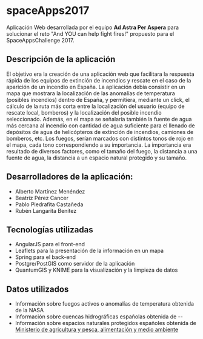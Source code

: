 # spaceApps2017

Aplicación Web desarrollada por el equipo **Ad Astra Per Aspera** para solucionar el reto "And YOU can help fight fires!" propuesto para el SpaceAppsChallenge 2017.

## Descripción de la aplicación
El objetivo era la creación de una aplicación web que facilitara la respuesta rápida de los equipos de extinción de incendios y rescate en el caso de la aparición de un incendio en España.
La aplicación debía consistir en un mapa que mostrara la localización de las anomalías de temperatura (posibles incendios) dentro de España, y permitiera, mediante un click, el cálculo de la ruta más corta entre la localización del usuario (equipo de rescate local, bomberos) y la localización del posible incendio seleccionado.
Además, en el mapa se señalaría también la fuente de agua más cercana al incendio con cantidad de agua suficiente para el llenado de depósitos de agua de helicópteros de extinción de incendios, camiones de bomberos, etc.
Los fuegos, serían marcados con distintos tonos de rojo en el mapa, cada tono correspondiendo a su importancia. La importancia era resultado de diversos factores, como el tamaño del fuego, la distancia a una fuente de agua, la distancia a un espacio natural protegido y su tamaño.

## Desarrolladores de la aplicación:
  - Alberto Martínez Menéndez
  - Beatríz Pérez Cancer
  - Pablo Piedrafita Castañeda
  - Rubén Langarita Benítez
  
## Tecnologías utilizadas
  - AngularJS para el front-end
  - Leaflets para la presentación de la información en un mapa
  - Spring para el back-end
  - Postgre/PostGIS como servidor de la aplicación
  - QuantumGIS y KNIME para la visualización y la limpieza de datos
 
## Datos utilizados
  - Información sobre fuegos activos o anomalías de temperatura obtenida de la NASA
  - Información sobre cuencas hidrográficas españolas obtenida de --
  - Información sobre espacios naturales protegidos españoles obtenida de [Ministerio de agricultura y pesca, alimentación y medio ambiente](http://www.mapama.gob.es/es/biodiversidad/servicios/banco-datos-naturaleza/informacion-disponible/ENP_Descargas.aspx)
